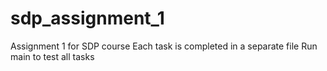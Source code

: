 # sdp_assignment_1
Assignment 1 for SDP course
Each task is completed in a separate file
Run main to test all tasks
